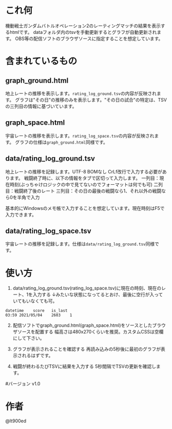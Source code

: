 # これ何
機動戦士ガンダムバトルオペレーション2のレーティングマッチの結果を表示するhtmlです。
dataフォルダ内のtsvを手動更新するとグラフが自動更新されます。
OBS等の配信ソフトのブラウザソースに指定することを想定しています。

# 含まれているもの
## graph_ground.html
地上レートの推移を表示します。`rating_log_ground.tsv`の内容が反映されます。
グラフは"その日"の推移のみを表示します。"その日の試合"の特定は、TSVの三列目の情報に基づいています。

## graph_space.html
宇宙レートの推移を表示します。`rating_log_space.tsv`の内容が反映されます。
グラフの仕様は`graph_ground.html`同様です。

## data/rating_log_ground.tsv
地上レートの推移を記録します。UTF-8 BOMなし CrLf改行で入力する必要があります。
戦闘終了時に、以下の情報をタブで区切って入力します。
一列目：現在時刻(ぶっちゃけロジックの中で見てないのでフォーマットは何でも可)
二列目：戦闘終了後のレート
三列目：その日の最後の戦闘なら1、それ以外の戦闘なら0を半角で入力

基本的にWindowsのメモ帳で入力することを想定しています。現在時刻はF5で入力できます。

## data/rating_log_space.tsv
宇宙レートの推移を記録します。仕様は`data/rating_log_ground.tsv`同様です。

# 使い方
1. data/rating_log_ground.tsv(rating_log_space.tsv)に現在の時刻、現在のレート、1を入力する
↓みたいな状態になってるとおけ、最後に空行が入っていてもいなくても可。
```
datetime	score	is_last
03:59 2021/05/04	2603	1
```

2. 配信ソフトでgraph_ground.html(graph_space.html)をソースとしたブラウザソースを配置する
幅高さは480x270くらいを推奨。カスタムCSSは空欄にして下さい。

3. グラフが表示されることを確認する
再読み込みの5秒後に最初のグラフが表示されるはずです。

4. 戦闘が終わるたびTSVに結果を入力する
5秒間隔でTSVの更新を確認します。

#バージョン
v1.0

# 作者
@lt900ed